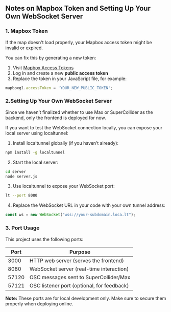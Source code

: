 ## Notes on Mapbox Token and Setting Up Your Own WebSocket Server

### 1. Mapbox Token

If the map doesn't load properly, your Mapbox access token might be invalid or expired.

You can fix this by generating a new token:

1. Visit [Mapbox Access Tokens](https://console.mapbox.com/account/access-tokens/)
2. Log in and create a new **public access token**
3. Replace the token in your JavaScript file, for example:

```js
mapboxgl.accessToken = 'YOUR_NEW_PUBLIC_TOKEN';
```

### 2.Setting Up Your Own WebSocket Server
Since we haven’t finalized whether to use Max or SuperCollider as the backend, only the frontend is deployed for now.

If you want to test the WebSocket connection locally, you can expose your local server using localtunnel:

1. Install localtunnel globally (if you haven’t already):

```bash
npm install -g localtunnel
```

2. Start the local server:
```bash
cd server
node server.js
```

3. Use localtunnel to expose your WebSocket port:
```bash
lt --port 8080
```

4. Replace the WebSocket URL in your code with your own tunnel address:
```js
const ws = new WebSocket("wss://your-subdomain.loca.lt");
```
### 3. Port Usage

This project uses the following ports:

| Port | Purpose          |
|------|------------------|
| 3000 | HTTP web server (serves the frontend) |
| 8080 | WebSocket server (real-time interaction) |
| 57120 | OSC messages sent to SuperCollider/Max |
| 57121 | OSC listener port (optional, for feedback) |

**Note:** These ports are for local development only. Make sure to secure them properly when deploying online.

